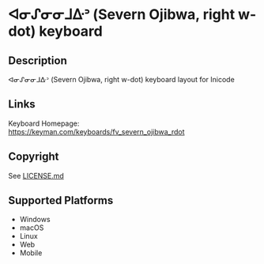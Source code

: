 ᐊᓂᔑᓂᓂᒧᐏᐣ (Severn Ojibwa, right w-dot) keyboard
==============

Description
-----------
ᐊᓂᔑᓂᓂᒧᐏᐣ (Severn Ojibwa, right w-dot) keyboard layout for Inicode

Links
-----
Keyboard Homepage: https://keyman.com/keyboards/fv_severn_ojibwa_rdot

Copyright
---------
See [LICENSE.md](LICENSE.md)

Supported Platforms
-------------------
 * Windows
 * macOS
 * Linux
 * Web
 * Mobile

